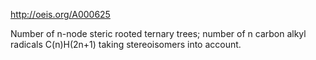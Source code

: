 http://oeis.org/A000625

Number of n-node steric rooted ternary trees; number of n carbon alkyl radicals C(n)H(2n+1) taking stereoisomers into account.
